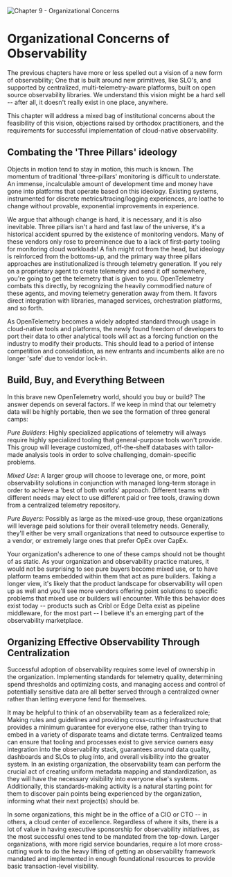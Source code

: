 ![Chapter 9 - Organizational Concerns](./img/ch9_header.png)

# Organizational Concerns of Observability

The previous chapters have more or less spelled out a vision of a new form of
observability; One that is built around new primitives, like SLO's, and
supported by centralized, multi-telemetry-aware platforms, built on open source
observability libraries. We understand this vision might be a hard sell -- after
all, it doesn't really exist in one place, anywhere.

This chapter will address a mixed bag of institutional concerns about the
feasibility of this vision, objections raised by orthodox practitioners, and the
requirements for successful implementation of cloud-native observability.

## Combating the 'Three Pillars' ideology

Objects in motion tend to stay in motion, this much is known. The momentum of
traditional 'three-pillars' monitoring is difficult to understate. An immense,
incalculable amount of development time and money have gone into platforms that
operate based on this ideology. Existing systems, instrumented for discrete
metrics/tracing/logging experiences, are loathe to change without provable,
exponential improvements in experience.

We argue that although change is hard, it is necessary, and it is also
inevitable. Three pillars isn't a hard and fast law of the universe, it's a
historical accident spurred by the existence of monitoring vendors. Many of
these vendors only rose to preeminence due to a lack of first-party
tooling for monitoring cloud workloads! A fish might rot from the head, but
ideology is reinforced from the bottoms-up, and the primary way three pillars
approaches are institutionalized is through telemetry generation. If you rely
on a proprietary agent to create telemetry and send it off somewhere, you're
going to get the telemetry that is given to you. OpenTelemetry combats this
directly, by recognizing the heavily commodified nature of these agents,
and moving telemetry generation away from them. It favors direct integration
with libraries, managed services, orchestration platforms, and so forth.

As OpenTelemetry becomes a widely adopted standard through usage in cloud-native
tools and platforms, the newly found freedom of developers to port their data to
other analytical tools will act as a forcing function on the industry to modify their
products. This should lead to a period of intense competition and consolidation,
as new entrants and incumbents alike are no longer 'safe' due to vendor lock-in.

## Build, Buy, and Everything Between

In this brave new OpenTelemetry world, should you buy or build? The answer
depends on several factors. If we keep in mind that our telemetry data will be
highly portable, then we see the formation of three general camps:

_Pure Builders_: Highly specialized applications of telemetry will always
require highly specialized tooling that general-purpose tools won't provide.
This group will leverage customized, off-the-shelf databases with tailor-made
analysis tools in order to solve challenging, domain-specific problems.

_Mixed Use_: A larger group will choose to leverage one, or more, point
observability solutions in conjunction with managed long-term storage in order
to achieve a 'best of both worlds' approach. Different teams with different
needs may elect to use different paid or free tools, drawing down from a
centralized telemetry repository.

_Pure Buyers_: Possibly as large as the mixed-use group, these organizations
will leverage paid solutions for their overall telemetry needs. Generally,
they'll either be very small organizations that need to outsource expertise to a
vendor, or extremely large ones that prefer OpEx over CapEx.

Your organization's adherence to one of these camps should not be thought of as
static. As your organization and observability practice matures, it would not be
surprising to see pure buyers become mixed use, or to have platform teams
embedded within them that act as pure builders. Taking a longer view, it's
likely that the product landscape for observability will open up as well and
you'll see more vendors offering point solutions to specific problems that mixed
use or builders will encounter. While this behavior does exist today -- products
such as Cribl or Edge Delta exist as pipeline middleware, for the most part -- I
believe it's an emerging part of the observability marketplace.

## Organizing Effective Observability Through Centralization

Successful adoption of observability requires some level of ownership in the
organization. Implementing standards for telemetry quality, determining spend
thresholds and optimizing costs, and managing access and control of potentially
sensitive data are all better served through a centralized owner rather than
letting everyone fend for themselves.

It may be helpful to think of an observability team as a federalized role;
Making rules and guidelines and providing cross-cutting infrastructure that
provides a minimum guarantee for everyone else, rather than trying to embed in a
variety of disparate teams and dictate terms. Centralized teams can ensure
that tooling and processes exist to give service owners easy integration into
the observability stack, guarantees around data quality, dashboards and SLOs to
plug into, and overall visibility into the greater system. In an existing
organization, the observability team can perform the crucial act of creating
uniform metadata mapping and standardization, as they will have the necessary
visibility into everyone else's systems. Additionally, this standards-making
activity is a natural starting point for them to discover pain points being
experienced by the organization, informing what their next project(s) should be.

In some organizations, this might be in the office of a CIO or CTO -- in others,
a cloud center of excellence. Regardless of where it sits, there is a lot of
value in having executive sponsorship for observability initiatives, as the most
successful ones tend to be mandated from the top-down. Larger organizations,
with more rigid service boundaries, require a lot more cross-cutting work to do
the heavy lifting of getting an observability framework mandated and implemented
in enough foundational resources to provide basic transaction-level visibility.
